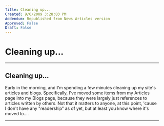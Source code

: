 ```yaml
---
Title: Cleaning up...
Created: 9/6/2009 3:28:03 PM
Addendum: Republished from News Articles version
Approved: False
Draft: False
---
```

# Cleaning up...

---

## Cleaning up...
Early in the morning, and I'm spending a few minutes cleaning up my site's articles and blogs. Specifically, I've moved some items from my Articles page into my Blogs page, because they were largely just references to articles written by others. Not that it matters to anyone, at this point, 'cause I don't have any "readership" as of yet, but at least you know where it's moved to....   
<script src="/DesktopModules/itcMetaPost/js/m.js" type="text/javascript"></script>


---

